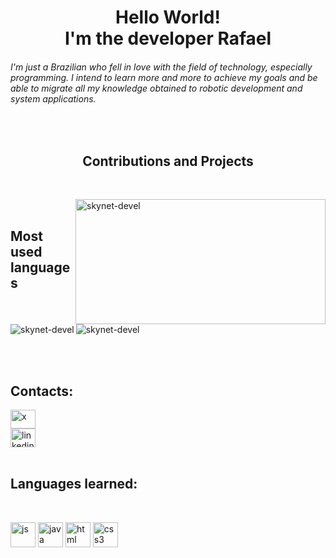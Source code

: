 
<h1 align="center">Hello World!<br>I'm the developer Rafael</h1>

<h6> I'm just a Brazilian who fell in love with the field of technology, especially programming.
I intend to learn more and more to achieve my goals and be able to migrate all my knowledge obtained to robotic development and system applications.</h6>

<br>
<h2 align="center">Contributions and Projects</h2>

<br>
<p>
<img align="right" src="https://github-readme-stats.vercel.app/api?username=skynet-devel&show_icons=true&locale=en" alt="skynet-devel" height="200" width="400"/>
<img align="left" src="https://github-readme-streak-stats.herokuapp.com/?user=skynet-devel&" alt="skynet-devel"/>
</p>


<br>
<h2 align="left">Most used languages</h2>

<p>
  <img align= "center" src="https://github-readme-stats.vercel.app/api/top-langs?username=skynet-devel&show_icons=true&locale=en&layout=compact" alt="skynet-devel"/>
</p>


<br>
<br>

<h2 align="left">Contacts:</h2>
<p align="left">
  
<a href="https://x.com/Skynet_devel" target="black">
  <img align="center" src="https://cdn.jsdelivr.net/gh/devicons/devicon@latest/icons/twitter/twitter-original.svg" alt="x" height="30" width="40"/>
</a>

<br>

<a href="https://www.instagram.com/skynet_devel/" target="black">
  <img align="center" src="https://cdn.jsdelivr.net/gh/devicons/devicon@latest/icons/linkedin/linkedin-original.svg" alt="linkedin" height="30" width="40"/>
</a>

<br>
<br>


<h2 align="left">Languages ​​learned:</h2>

<br>
<p align="left"> 
  
<img src="https://cdn.jsdelivr.net/gh/devicons/devicon@latest/icons/javascript/javascript-original.svg" alt="js" width="40" height="40"/> 
  
<img src="https://cdn.jsdelivr.net/gh/devicons/devicon@latest/icons/java/java-original-wordmark.svg" alt="java" width="40" height="40"/>
          
<img src="https://cdn.jsdelivr.net/gh/devicons/devicon@latest/icons/html5/html5-original.svg" alt="html" width="40" height="40"/> 

<img src="https://cdn.jsdelivr.net/gh/devicons/devicon@latest/icons/css3/css3-original.svg" alt="css3" width="40" height="40"/>
         





